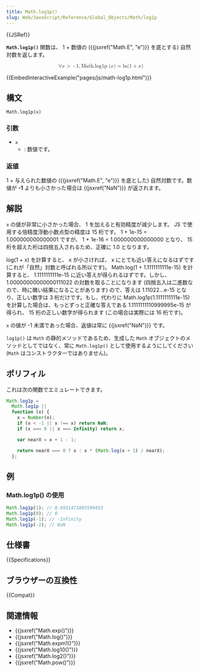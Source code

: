 ```yaml
---
title: Math.log1p()
slug: Web/JavaScript/Reference/Global_Objects/Math/log1p
---
```


{{JSRef}}

**`Math.log1p()`** 関数は、 1 + 数値の ({{jsxref("Math.E", "e")}} を底とする) 自然対数を返します。

<math display="block"><semantics><mrow><mo>∀</mo><mi>x</mi><mo>></mo><mo>-</mo><mn>1</mn><mo>,</mo><mstyle mathvariant="monospace"><mrow><mo lspace="0em" rspace="thinmathspace">Math.log1p</mo><mo stretchy="false">(</mo><mi>x</mi><mo stretchy="false">)</mo></mrow></mstyle><mo>=</mo><mo lspace="0em" rspace="0em">ln</mo><mo stretchy="false">(</mo><mn>1</mn><mo>+</mo><mi>x</mi><mo stretchy="false">)</mo></mrow><annotation encoding="TeX">\forall x > -1, \mathtt{\operatorname{Math.log1p}(x)} = \ln(1 + x)</annotation></semantics></math>

{{EmbedInteractiveExample("pages/js/math-log1p.html")}}

## 構文

```
Math.log1p(x)
```

### 引数

- `x`
  - : 数値です。

### 返値

1 + 与えられた数値の ({{jsxref("Math.E", "e")}} を底とした) 自然対数です。数値が **-1** よりも小さかった場合は {{jsxref("NaN")}} が返されます。

## 解説

`x` の値が非常に小さかった場合、 1 を加えると有効精度が減少します。 JS で使用する倍精度浮動小数点型の精度は 15 桁です。 1 + 1e-15 = 1.000000000000001 ですが、 1 + 1e-16 = 1.000000000000000 となり、 15 桁を超えた桁は四捨五入されるため、正確に 1.0 となります。

log(1 + x) を計算すると、 x が小さければ、 x にとても近い答えになるはずです (これが「自然」対数と呼ばれる所以です)。 Math.log(1 + 1.1111111111e-15) を計算すると、 1.1111111111e-15 に近い答えが得られるはずです。しかし、 1.00000000000000111022 の対数を取ることになります (四捨五入は二進数なので、時に醜い結果になることがあります) ので、答えは 1.11022...e-15 となり、正しい数字は 3 桁だけです。もし、代わりに Math.log1p(1.1111111111e-15) を計算した場合は、もっとずっと正確な答えである 1.1111111110999995e-15 が得られ、 15 桁の正しい数字が得られます (この場合は実際には 16 桁です)。

`x` の値が -1 未満であった場合、返値は常に {{jsxref("NaN")}} です。

`log1p()` は `Math` の静的メソッドであるため、生成した `Math` オブジェクトのメソッドとしてではなく、常に `Math.log1p()` として使用するようにしてください (`Math` はコンストラクターではありません)。

## ポリフィル

これは次の関数でエミュレートできます。

```js
Math.log1p =
  Math.log1p ||
  function (x) {
    x = Number(x);
    if (x < -1 || x !== x) return NaN;
    if (x === 0 || x === Infinity) return x;

    var nearX = x + 1 - 1;

    return nearX === 0 ? x : x * (Math.log(x + 1) / nearX);
  };
```

## 例

### Math.log1p() の使用

```js
Math.log1p(1); // 0.6931471805599453
Math.log1p(0); // 0
Math.log1p(-1); // -Infinity
Math.log1p(-2); // NaN
```

## 仕様書

{{Specifications}}

## ブラウザーの互換性

{{Compat}}

## 関連情報

- {{jsxref("Math.exp()")}}
- {{jsxref("Math.log()")}}
- {{jsxref("Math.expm1()")}}
- {{jsxref("Math.log10()")}}
- {{jsxref("Math.log2()")}}
- {{jsxref("Math.pow()")}}
